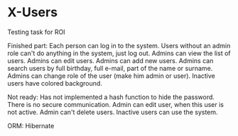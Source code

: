 # X-Users
Testing task for ROI

Finished part:
Each person can log in to the system.
Users without an admin role can't do anything in the system, just log out.
Admins can view the list of users.
Admins can edit users.
Admins can add new users.
Admins can search users by full birthday, full e-mail, part of the name or surname.
Admins can change role of the user (make him admin or user).
Inactive users have colored background.

Not ready:
Has not implemented a hash function to hide the password.
There is no secure communication.
Admin can edit user, when this user is not active.
Admin can't delete users.
Inactive users can use the system.

ORM: Hibernate